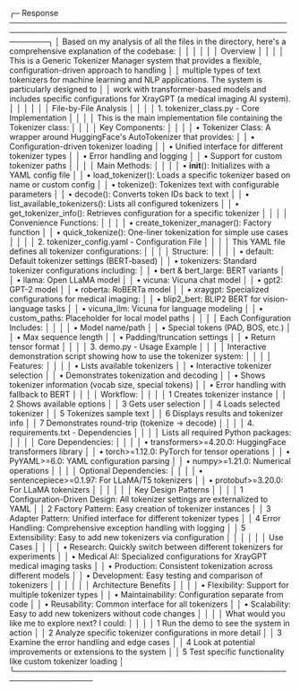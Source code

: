 ╭─ Response ───────────────────────────────────────────────────────────────────────────────────────────────────────────╮
│ Based on my analysis of all the files in the directory, here's a comprehensive explanation of the codebase:          │
│                                                                                                                      │
│                                                                                                                      │
│                                                       Overview                                                       │
│                                                                                                                      │
│ This is a Generic Tokenizer Manager system that provides a flexible, configuration-driven approach to handling       │
│ multiple types of text tokenizers for machine learning and NLP applications. The system is particularly designed to  │
│ work with transformer-based models and includes specific configurations for XrayGPT (a medical imaging AI system).   │
│                                                                                                                      │
│                                                                                                                      │
│                                                File-by-File Analysis                                                 │
│                                                                                                                      │
│                                     1. tokenizer_class.py - Core Implementation                                      │
│                                                                                                                      │
│ This is the main implementation file containing the Tokenizer class:                                                 │
│                                                                                                                      │
│ Key Components:                                                                                                      │
│                                                                                                                      │
│  • Tokenizer Class: A wrapper around HuggingFace's AutoTokenizer that provides:                                      │
│     • Configuration-driven tokenizer loading                                                                         │
│     • Unified interface for different tokenizer types                                                                │
│     • Error handling and logging                                                                                     │
│     • Support for custom tokenizer paths                                                                             │
│                                                                                                                      │
│ Main Methods:                                                                                                        │
│                                                                                                                      │
│  • __init__(): Initializes with a YAML config file                                                                   │
│  • load_tokenizer(): Loads a specific tokenizer based on name or custom config                                       │
│  • tokenize(): Tokenizes text with configurable parameters                                                           │
│  • decode(): Converts token IDs back to text                                                                         │
│  • list_available_tokenizers(): Lists all configured tokenizers                                                      │
│  • get_tokenizer_info(): Retrieves configuration for a specific tokenizer                                            │
│                                                                                                                      │
│ Convenience Functions:                                                                                               │
│                                                                                                                      │
│  • create_tokenizer_manager(): Factory function                                                                      │
│  • quick_tokenize(): One-liner tokenization for simple use cases                                                     │
│                                                                                                                      │
│                                    2. tokenizer_config.yaml - Configuration File                                     │
│                                                                                                                      │
│ This YAML file defines all tokenizer configurations:                                                                 │
│                                                                                                                      │
│ Structure:                                                                                                           │
│                                                                                                                      │
│  • default: Default tokenizer settings (BERT-based)                                                                  │
│  • tokenizers: Standard tokenizer configurations including:                                                          │
│     • bert & bert_large: BERT variants                                                                               │
│     • llama: Open LLaMA model                                                                                        │
│     • vicuna: Vicuna chat model                                                                                      │
│     • gpt2: GPT-2 model                                                                                              │
│     • roberta: RoBERTa model                                                                                         │
│  • xraygpt: Specialized configurations for medical imaging:                                                          │
│     • blip2_bert: BLIP2 BERT for vision-language tasks                                                               │
│     • vicuna_llm: Vicuna for language modeling                                                                       │
│  • custom_paths: Placeholder for local model paths                                                                   │
│                                                                                                                      │
│ Each Configuration Includes:                                                                                         │
│                                                                                                                      │
│  • Model name/path                                                                                                   │
│  • Special tokens (PAD, BOS, etc.)                                                                                   │
│  • Max sequence length                                                                                               │
│  • Padding/truncation settings                                                                                       │
│  • Return tensor format                                                                                              │
│                                                                                                                      │
│                                              3. demo.py - Usage Example                                              │
│                                                                                                                      │
│ Interactive demonstration script showing how to use the tokenizer system:                                            │
│                                                                                                                      │
│ Features:                                                                                                            │
│                                                                                                                      │
│  • Lists available tokenizers                                                                                        │
│  • Interactive tokenizer selection                                                                                   │
│  • Demonstrates tokenization and decoding                                                                            │
│  • Shows tokenizer information (vocab size, special tokens)                                                          │
│  • Error handling with fallback to BERT                                                                              │
│                                                                                                                      │
│ Workflow:                                                                                                            │
│                                                                                                                      │
│  1 Creates tokenizer instance                                                                                        │
│  2 Shows available options                                                                                           │
│  3 Gets user selection                                                                                               │
│  4 Loads selected tokenizer                                                                                          │
│  5 Tokenizes sample text                                                                                             │
│  6 Displays results and tokenizer info                                                                               │
│  7 Demonstrates round-trip (tokenize → decode)                                                                       │
│                                                                                                                      │
│                                          4. requirements.txt - Dependencies                                          │
│                                                                                                                      │
│ Lists all required Python packages:                                                                                  │
│                                                                                                                      │
│ Core Dependencies:                                                                                                   │
│                                                                                                                      │
│  • transformers>=4.20.0: HuggingFace transformers library                                                            │
│  • torch>=1.12.0: PyTorch for tensor operations                                                                      │
│  • PyYAML>=6.0: YAML configuration parsing                                                                           │
│  • numpy>=1.21.0: Numerical operations                                                                               │
│                                                                                                                      │
│ Optional Dependencies:                                                                                               │
│                                                                                                                      │
│  • sentencepiece>=0.1.97: For LLaMA/T5 tokenizers                                                                    │
│  • protobuf>=3.20.0: For LLaMA tokenizers                                                                            │
│                                                                                                                      │
│                                                                                                                      │
│                                                 Key Design Patterns                                                  │
│                                                                                                                      │
│  1 Configuration-Driven Design: All tokenizer settings are externalized to YAML                                      │
│  2 Factory Pattern: Easy creation of tokenizer instances                                                             │
│  3 Adapter Pattern: Unified interface for different tokenizer types                                                  │
│  4 Error Handling: Comprehensive exception handling with logging                                                     │
│  5 Extensibility: Easy to add new tokenizers via configuration                                                       │
│                                                                                                                      │
│                                                                                                                      │
│                                                      Use Cases                                                       │
│                                                                                                                      │
│  • Research: Quickly switch between different tokenizers for experiments                                             │
│  • Medical AI: Specialized configurations for XrayGPT medical imaging tasks                                          │
│  • Production: Consistent tokenization across different models                                                       │
│  • Development: Easy testing and comparison of tokenizers                                                            │
│                                                                                                                      │
│                                                                                                                      │
│                                                Architecture Benefits                                                 │
│                                                                                                                      │
│  • Flexibility: Support for multiple tokenizer types                                                                 │
│  • Maintainability: Configuration separate from code                                                                 │
│  • Reusability: Common interface for all tokenizers                                                                  │
│  • Scalability: Easy to add new tokenizers without code changes                                                      │
│                                                                                                                      │
│ What would you like me to explore next? I could:                                                                     │
│                                                                                                                      │
│  1 Run the demo to see the system in action                                                                          │
│  2 Analyze specific tokenizer configurations in more detail                                                          │
│  3 Examine the error handling and edge cases                                                                         │
│  4 Look at potential improvements or extensions to the system                                                        │
│  5 Test specific functionality like custom tokenizer loading                                                         │
╰────────────────────────────────────────────────────────────────
